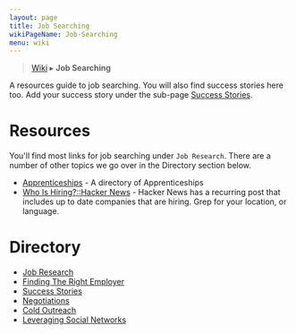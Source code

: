 ```yaml
---
layout: page
title: Job Searching
wikiPageName: Job-Searching
menu: wiki
---
```


> [Wiki](Home) ▸ **Job Searching**

A resources guide to job searching. You will also find success stories here too. Add your success story under the sub-page [Success Stories](Success-Stories).

# Resources

You'll find most links for job searching under `Job Research`. There are a number of other topics we go over in the Directory section below.

* [Apprenticeships](http://apprentice.at/) - A directory of Apprenticeships
* [Who Is Hiring?::Hacker News](https://news.ycombinator.com/submitted?id=whoishiring) - Hacker News has a recurring post that includes up to date companies that are hiring. Grep for your location, or language.


# Directory
* [Job Research](Jobs-Research)
* [Finding The Right Employer](Jobs-Finding-The-Right-Employer)
* [Success Stories](Jobs-Success-Stories)
* [Negotiations](Jobs-Negotiations)
* [Cold Outreach](Jobs-Cold-Outreach)
* [Leveraging Social Networks](Jobs-Leveraging-Social-Networks)
